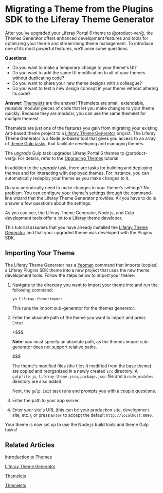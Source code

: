 # Migrating a Theme from the Plugins SDK to the Liferay Theme Generator [](id=migrating-a-6-2-theme-to-liferay-7)

After you've upgraded your Liferay Portal 6 theme to @product-ver@, the Themes
Generator offers enhanced development features and tools for optimizing your
theme and streamlining theme management. To introduce one of its most powerful
features, we'll pose some questions. 

**Questions**:

-   Do you want to make a temporary change to your theme's UI?
-   Do you want to add the same UI modification to all of your themes without
    duplicating code? 
-   Do you want to share your new theme designs with a colleague?
-   Do you want to test a new design concept in your theme without altering its
    code?

**Answer**: [Themelets](/develop/tutorials/-/knowledge_base/7-0/themelets) 
are the answer! Themelets are small, extendable, reusable modular pieces 
of code that let you make changes to your theme quickly. Because they are 
modular, you can use the same themelet for multiple themes!

Themelets are just one of the features you gain from migrating your
existing Ant-based theme project to a [Liferay Theme Generator](/develop/tutorials/-/knowledge_base/7-0/themes-generator)
project. The Liferay Theme Generator is a Node.js-based tool that gives you access to
an array of  [theme Gulp tasks](/develop/reference/-/knowledge_base/7-0/theme-gulp-tasks),
that facilitate developing and managing themes. 

The *upgrade* Gulp task upgrades Liferay Portal 6 themes to @product-ver@. For details,
refer to the [Upgrading Themes](/develop/tutorials/-/knowledge_base/7-0/upgrading-themes)
tutorial. 

In addition to the *upgrade* task, there are tasks for building and deploying
themes and for interacting with deployed themes. For instance, you can
automatically redeploy your theme as you make changes to it.

Do you periodically need to make changes to your theme's settings? No problem.
You can configure your theme's settings through the command-line wizard that the
Liferay Theme Generator provides. All you have to do is answer a few questions about
the settings.

As you can see, the Liferay Theme Generator, Node.js, and Gulp development tools offer
a lot to a Liferay theme developer.

This tutorial assumes that you have already installed the [Liferay Theme Generator](/develop/tutorials/-/knowledge_base/7-0/themes-generator)
and that your upgraded theme was developed with the Plugins SDK.

## Importing Your Theme [](id=importing-your-6-2-theme)

The Liferay Theme Generator has a [Yeoman](http://yeoman.io/) command that imports
(copies) a Liferay Plugins SDK theme into a new project that uses the new theme
development tools. Follow the steps below to import your theme:

1.  Navigate to the directory you want to import your theme into and run the
    following command:

        yo liferay-theme:import

    This runs the import sub-generator for the themes generator.

2.  Enter the absolute path of the theme you want to import and press `Enter`.

    +$$$

    **Note:** you must specify an absolute path, as the themes import
    sub-generator does not support relative paths.

    $$$

    The theme's modified files (the files it modified from the base theme) are
    copied and reorganized in a newly created  `src` directory. A `gulpfile.js`,
    `liferay-theme.json`, `package.json` file  and a `node_modules` directory
    are also added.

    Next, the `gulp init` task runs and prompts you with a couple questions.

3.  Enter the path to your app server.

4.  Enter your site's URL (this can be your production site, development site,
    etc.), or press `Enter` to accept the default `http://localhost:8080`.

Your theme is now set up to use the Node.js build tools and theme Gulp tasks!

## Related Articles [](id=related-articles)

[Introduction to Themes](/develop/tutorials/-/knowledge_base/7-0/introduction-to-themes)

[Liferay Theme Generator](/develop/tutorials/-/knowledge_base/7-0/themes-generator)

[Themelets](/develop/tutorials/-/knowledge_base/7-0/themelets)

[Themelets](/develop/tutorials/-/knowledge_base/7-0/upgrading-themes)
